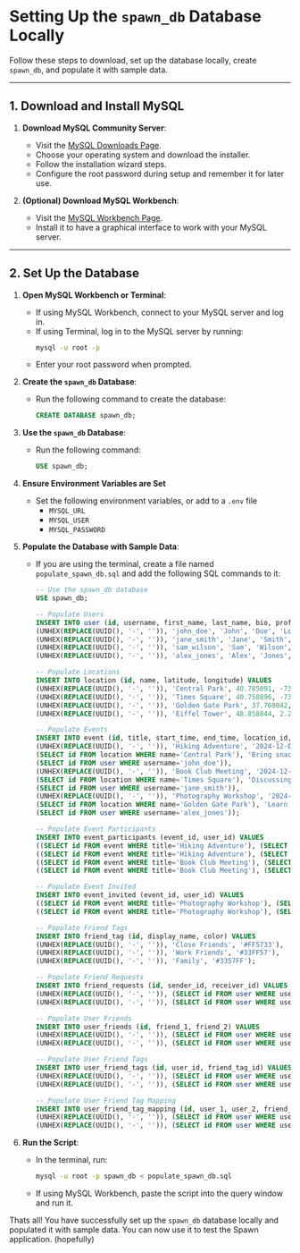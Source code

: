 # **Setting Up the `spawn_db` Database Locally**

Follow these steps to download, set up the database locally, create `spawn_db`, and populate it with sample data.

---

## **1. Download and Install MySQL**

1. **Download MySQL Community Server**:
    - Visit the [MySQL Downloads Page](https://dev.mysql.com/downloads/mysql/).
    - Choose your operating system and download the installer.
    - Follow the installation wizard steps.
    - Configure the root password during setup and remember it for later use.

2. **(Optional) Download MySQL Workbench**:
    - Visit the [MySQL Workbench Page](https://dev.mysql.com/downloads/workbench/).
    - Install it to have a graphical interface to work with your MySQL server.

---

## **2. Set Up the Database**

1. **Open MySQL Workbench or Terminal**:
    - If using MySQL Workbench, connect to your MySQL server and log in.
    - If using Terminal, log in to the MySQL server by running:
      ```bash
      mysql -u root -p
      ```
    - Enter your root password when prompted.

2. **Create the `spawn_db` Database**:
    - Run the following command to create the database:
      ```sql
      CREATE DATABASE spawn_db;
      ```

3. **Use the `spawn_db` Database**:
    - Run the following command:
      ```sql
      USE spawn_db;
      ```

4. **Ensure Environment Variables are Set**
   - Set the following environment variables, or add to a `.env` file
     - `MYSQL_URL`
     - `MYSQL_USER`
     - `MYSQL_PASSWORD`

5. **Populate the Database with Sample Data**:
    - If you are using the terminal, create a file named `populate_spawn_db.sql` and add the following SQL commands to it:
      ```sql
      -- Use the spawn_db database
      USE spawn_db;
      
      -- Populate Users
      INSERT INTO user (id, username, first_name, last_name, bio, profile_picture) VALUES
      (UNHEX(REPLACE(UUID(), '-', '')), 'john_doe', 'John', 'Doe', 'Loves hiking and coffee.', 'profile1.png'),
      (UNHEX(REPLACE(UUID(), '-', '')), 'jane_smith', 'Jane', 'Smith', 'Digital nomad and bookworm.', 'profile2.png'),
      (UNHEX(REPLACE(UUID(), '-', '')), 'sam_wilson', 'Sam', 'Wilson', 'Coder by day, gamer by night.', 'profile3.png'),
      (UNHEX(REPLACE(UUID(), '-', '')), 'alex_jones', 'Alex', 'Jones', 'Photographer with a passion for travel.', 'profile4.png');
      
      -- Populate Locations
      INSERT INTO location (id, name, latitude, longitude) VALUES
      (UNHEX(REPLACE(UUID(), '-', '')), 'Central Park', 40.785091, -73.968285),
      (UNHEX(REPLACE(UUID(), '-', '')), 'Times Square', 40.758896, -73.985130),
      (UNHEX(REPLACE(UUID(), '-', '')), 'Golden Gate Park', 37.769042, -122.483519),
      (UNHEX(REPLACE(UUID(), '-', '')), 'Eiffel Tower', 48.858844, 2.294351);
      
      -- Populate Events
      INSERT INTO event (id, title, start_time, end_time, location_id, note, creator_id) VALUES
      (UNHEX(REPLACE(UUID(), '-', '')), 'Hiking Adventure', '2024-12-01T08:00:00', '2024-12-01T16:00:00',
      (SELECT id FROM location WHERE name='Central Park'), 'Bring snacks and water.',
      (SELECT id FROM user WHERE username='john_doe')),
      (UNHEX(REPLACE(UUID(), '-', '')), 'Book Club Meeting', '2024-12-05T18:00:00', '2024-12-05T20:00:00',
      (SELECT id FROM location WHERE name='Times Square'), 'Discussing the latest thriller.',
      (SELECT id FROM user WHERE username='jane_smith')),
      (UNHEX(REPLACE(UUID(), '-', '')), 'Photography Workshop', '2024-12-10T10:00:00', '2024-12-10T15:00:00',
      (SELECT id FROM location WHERE name='Golden Gate Park'), 'Learn the basics of DSLR photography.',
      (SELECT id FROM user WHERE username='alex_jones'));
      
      -- Populate Event Participants
      INSERT INTO event_participants (event_id, user_id) VALUES
      ((SELECT id FROM event WHERE title='Hiking Adventure'), (SELECT id FROM user WHERE username='jane_smith')),
      ((SELECT id FROM event WHERE title='Hiking Adventure'), (SELECT id FROM user WHERE username='sam_wilson')),
      ((SELECT id FROM event WHERE title='Book Club Meeting'), (SELECT id FROM user WHERE username='john_doe')),
      ((SELECT id FROM event WHERE title='Book Club Meeting'), (SELECT id FROM user WHERE username='alex_jones'));
      
      -- Populate Event Invited
      INSERT INTO event_invited (event_id, user_id) VALUES
      ((SELECT id FROM event WHERE title='Photography Workshop'), (SELECT id FROM user WHERE username='john_doe')),
      ((SELECT id FROM event WHERE title='Photography Workshop'), (SELECT id FROM user WHERE username='jane_smith'));
      
      -- Populate Friend Tags
      INSERT INTO friend_tag (id, display_name, color) VALUES
      (UNHEX(REPLACE(UUID(), '-', '')), 'Close Friends', '#FF5733'),
      (UNHEX(REPLACE(UUID(), '-', '')), 'Work Friends', '#33FF57'),
      (UNHEX(REPLACE(UUID(), '-', '')), 'Family', '#3357FF');
      
      -- Populate Friend Requests
      INSERT INTO friend_requests (id, sender_id, receiver_id) VALUES
      (UNHEX(REPLACE(UUID(), '-', '')), (SELECT id FROM user WHERE username='john_doe'), (SELECT id FROM user WHERE username='jane_smith')),
      (UNHEX(REPLACE(UUID(), '-', '')), (SELECT id FROM user WHERE username='sam_wilson'), (SELECT id FROM user WHERE username='alex_jones'));
      
      -- Populate User Friends
      INSERT INTO user_friends (id, friend_1, friend_2) VALUES
      (UNHEX(REPLACE(UUID(), '-', '')), (SELECT id FROM user WHERE username='john_doe'), (SELECT id FROM user WHERE username='sam_wilson')),
      (UNHEX(REPLACE(UUID(), '-', '')), (SELECT id FROM user WHERE username='jane_smith'), (SELECT id FROM user WHERE username='alex_jones'));
      
      -- Populate User Friend Tags
      INSERT INTO user_friend_tags (id, user_id, friend_tag_id) VALUES
      (UNHEX(REPLACE(UUID(), '-', '')), (SELECT id FROM user WHERE username='john_doe'), (SELECT id FROM friend_tag WHERE display_name='Close Friends')),
      (UNHEX(REPLACE(UUID(), '-', '')), (SELECT id FROM user WHERE username='jane_smith'), (SELECT id FROM friend_tag WHERE display_name='Work Friends'));
      
      -- Populate User Friend Tag Mapping
      INSERT INTO user_friend_tag_mapping (id, user_1, user_2, friend_tag_id) VALUES
      (UNHEX(REPLACE(UUID(), '-', '')), (SELECT id FROM user WHERE username='john_doe'), (SELECT id FROM user WHERE username='sam_wilson'), (SELECT id FROM friend_tag WHERE display_name='Close Friends')),
      (UNHEX(REPLACE(UUID(), '-', '')), (SELECT id FROM user WHERE username='jane_smith'), (SELECT id FROM user WHERE username='alex_jones'), (SELECT id FROM friend_tag WHERE display_name='Work Friends'));
      ```

6. **Run the Script**:
    - In the terminal, run:
      ```bash
      mysql -u root -p spawn_db < populate_spawn_db.sql
      ```
    - If using MySQL Workbench, paste the script into the query window and run it.

Thats all! You have successfully set up the `spawn_db` database locally and populated it with sample data. You can now use it to test the Spawn application. (hopefully)
   
